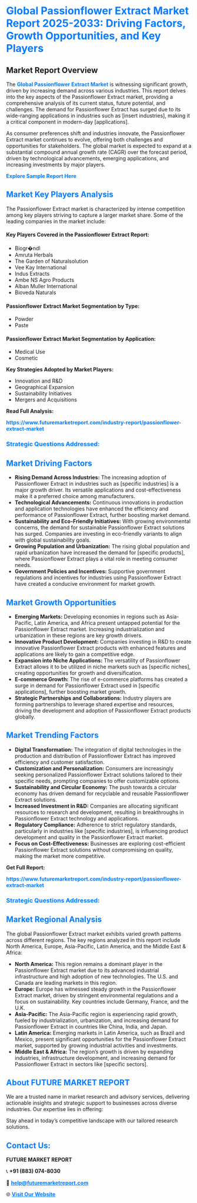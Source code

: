 <h1 style="color: #007BFF;">Global Passionflower Extract Market Report 2025-2033: Driving Factors, Growth Opportunities, and Key Players</h1>

<section id="overview">
<h2>Market Report Overview</h2>
<p>The <a href="https://www.futuremarketreport.com/industry-report/passionflower-extract-market" style="color: #007BFF; text-decoration: none;"><strong>Global Passionflower Extract Market</strong></a> is witnessing significant growth, driven by increasing demand across various industries. This report delves into the key aspects of the Passionflower Extract market, providing a comprehensive analysis of its current status, future potential, and challenges. The demand for Passionflower Extract has surged due to its wide-ranging applications in industries such as [insert industries], making it a critical component in modern-day [applications].</p>
<p>As consumer preferences shift and industries innovate, the Passionflower Extract market continues to evolve, offering both challenges and opportunities for stakeholders. The global market is expected to expand at a substantial compound annual growth rate (CAGR) over the forecast period, driven by technological advancements, emerging applications, and increasing investments by major players.</p>
</section>

<section id="overview">
<p><a href="https://www.futuremarketreport.com/request-sample/reportId=33454" style="color: #007BFF; text-decoration: none;"><strong>Explore Sample Report Here</strong></a></p>
</section>

<section id="key-players">
<h2 style="color: #007BFF;">Market Key Players Analysis</h2>
<p>The Passionflower Extract market is characterized by intense competition among key players striving to capture a larger market share. Some of the leading companies in the market include:</p>
<h4>Key Players Covered in the Passionflower Extract Report:</h4>
<ul><li>Biogr�ndl</li><li>Amruta Herbals</li><li>The Garden of Naturalsolution</li><li>Vee Kay International</li><li>Indus Extracts</li><li>Ambe NS Agro Products</li><li>Alban Muller International</li><li>Bioveda Naturals</li></ul>
<h4>Passionflower Extract Market Segmentation by Type:</h4>
<ul><li>Powder</li><li>Paste</li></ul>

<h4>Passionflower Extract Market Segmentation by Application:</h4>
<ul><li>Medical Use</li><li>Cosmetic</li></ul>
<p><strong>Key Strategies Adopted by Market Players:</strong></p>
<ul>
<li>Innovation and R&D</li>
<li>Geographical Expansion</li>
<li>Sustainability Initiatives</li>
<li>Mergers and Acquisitions</li>
</ul>
</section>

<section>
<p><strong>Read Full Analysis: </strong></p><a href="https://www.futuremarketreport.com/industry-report/passionflower-extract-market" style="color: #007BFF; text-decoration: none;"><strong>https://www.futuremarketreport.com/industry-report/passionflower-extract-market</strong></a>
<h3 style="color: #007BFF;">Strategic Questions Addressed:</h3>
</section>

<section id="driving-factors">
<h2 style="color: #007BFF;">Market Driving Factors</h2>
<ul>
<li><strong>Rising Demand Across Industries:</strong> The increasing adoption of Passionflower Extract in industries such as [specific industries] is a major growth driver. Its versatile applications and cost-effectiveness make it a preferred choice among manufacturers.</li>
<li><strong>Technological Advancements:</strong> Continuous innovations in production and application technologies have enhanced the efficiency and performance of Passionflower Extract, further boosting market demand.</li>
<li><strong>Sustainability and Eco-Friendly Initiatives:</strong> With growing environmental concerns, the demand for sustainable Passionflower Extract solutions has surged. Companies are investing in eco-friendly variants to align with global sustainability goals.</li>
<li><strong>Growing Population and Urbanization:</strong> The rising global population and rapid urbanization have increased the demand for [specific products], where Passionflower Extract plays a vital role in meeting consumer needs.</li>
<li><strong>Government Policies and Incentives:</strong> Supportive government regulations and incentives for industries using Passionflower Extract have created a conducive environment for market growth.</li>
</ul>
</section>

<section id="growth-opportunities">
<h2 style="color: #007BFF;">Market Growth Opportunities</h2>
<ul>
<li><strong>Emerging Markets:</strong> Developing economies in regions such as Asia-Pacific, Latin America, and Africa present untapped potential for the Passionflower Extract market. Increasing industrialization and urbanization in these regions are key growth drivers.</li>
<li><strong>Innovative Product Development:</strong> Companies investing in R&D to create innovative Passionflower Extract products with enhanced features and applications are likely to gain a competitive edge.</li>
<li><strong>Expansion into Niche Applications:</strong> The versatility of Passionflower Extract allows it to be utilized in niche markets such as [specific niches], creating opportunities for growth and diversification.</li>
<li><strong>E-commerce Growth:</strong> The rise of e-commerce platforms has created a surge in demand for Passionflower Extract used in [specific applications], further boosting market growth.</li>
<li><strong>Strategic Partnerships and Collaborations:</strong> Industry players are forming partnerships to leverage shared expertise and resources, driving the development and adoption of Passionflower Extract products globally.</li>
</ul>
</section>

<section id="trending-factors">
<h2 style="color: #007BFF;">Market Trending Factors</h2>
<ul>
<li><strong>Digital Transformation:</strong> The integration of digital technologies in the production and distribution of Passionflower Extract has improved efficiency and customer satisfaction.</li>
<li><strong>Customization and Personalization:</strong> Consumers are increasingly seeking personalized Passionflower Extract solutions tailored to their specific needs, prompting companies to offer customizable options.</li>
<li><strong>Sustainability and Circular Economy:</strong> The push towards a circular economy has driven demand for recyclable and reusable Passionflower Extract solutions.</li>
<li><strong>Increased Investment in R&D:</strong> Companies are allocating significant resources to research and development, resulting in breakthroughs in Passionflower Extract technology and applications.</li>
<li><strong>Regulatory Compliance:</strong> Adherence to strict regulatory standards, particularly in industries like [specific industries], is influencing product development and quality in the Passionflower Extract market.</li>
<li><strong>Focus on Cost-Effectiveness:</strong> Businesses are exploring cost-efficient Passionflower Extract solutions without compromising on quality, making the market more competitive.</li>
</ul>
</section>

<section>
<p><strong>Get Full Report: </strong></p><a href="https://www.futuremarketreport.com/industry-report/passionflower-extract-market" style="color: #007BFF; text-decoration: none;"><strong>https://www.futuremarketreport.com/industry-report/passionflower-extract-market</strong></a>
<h3 style="color: #007BFF;">Strategic Questions Addressed:</h3>
</section>


<section id="regional-analysis">
<h2 style="color: #007BFF;">Market Regional Analysis</h2>
<p>The global Passionflower Extract market exhibits varied growth patterns across different regions. The key regions analyzed in this report include North America, Europe, Asia-Pacific, Latin America, and the Middle East & Africa:</p>
<ul>
<li><strong>North America:</strong> This region remains a dominant player in the Passionflower Extract market due to its advanced industrial infrastructure and high adoption of new technologies. The U.S. and Canada are leading markets in this region.</li>
<li><strong>Europe:</strong> Europe has witnessed steady growth in the Passionflower Extract market, driven by stringent environmental regulations and a focus on sustainability. Key countries include Germany, France, and the U.K.</li>
<li><strong>Asia-Pacific:</strong> The Asia-Pacific region is experiencing rapid growth, fueled by industrialization, urbanization, and increasing demand for Passionflower Extract in countries like China, India, and Japan.</li>
<li><strong>Latin America:</strong> Emerging markets in Latin America, such as Brazil and Mexico, present significant opportunities for the Passionflower Extract market, supported by growing industrial activities and investments.</li>
<li><strong>Middle East & Africa:</strong> The region’s growth is driven by expanding industries, infrastructure development, and increasing demand for Passionflower Extract in sectors like [specific sectors].</li>
</ul>
</section>

<footer>
<h2 style="color: #007BFF;">About FUTURE MARKET REPORT</h2>
<p>We are a trusted name in market research and advisory services, delivering actionable insights and strategic support to businesses across diverse industries. Our expertise lies in offering:</p>

<p>Stay ahead in today’s competitive landscape with our tailored research solutions.</p>

<h2 style="color: #007BFF;">Contact Us:</h2>
<p><strong>FUTURE MARKET REPORT</strong></p>
<p>📞 <strong>+91 (883) 074-8030</strong></p>
<p>📧 <strong><a href="mailto:help@futuremarketreport.com" style="color: #007BFF;">help@futuremarketreport.com</a></strong></p>
<p>🌐 <strong><a href="https://www.futuremarketreport.com/" style="color: #007BFF;">Visit Our Website</a></strong></p>
</footer>
